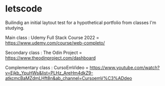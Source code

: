 # letscode
Builindig an initial laytout test for a hypothetical portfolio from classes I'm studying.

Main class : Udemy Full Stack Course 2022 = https://www.udemy.com/course/web-completo/

Secondary class : The Odin Project = https://www.theodinproject.com/dashboard

Complementary class : CursoEmVideo = https://www.youtube.com/watch?v=Ejkb_YpuHWs&list=PLHz_AreHm4dkZ9-atkcmcBaMZdmLHft8n&ab_channel=CursoemV%C3%ADdeo
